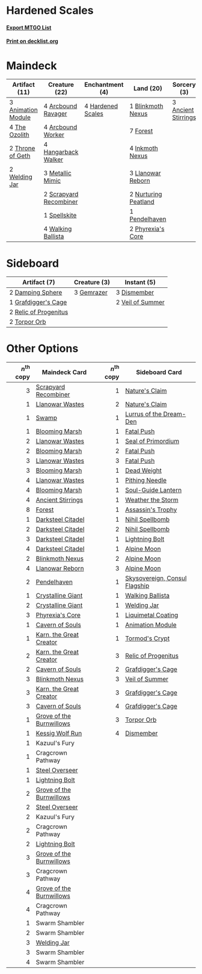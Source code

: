 # Hardened Scales

#### [Export MTGO List](../collection/Hardened%20Scales/Hardened%20Scales.txt)
#### [Print on decklist.org](http://decklist.org/?deckmain=3%09Ancient%20Stirrings%0A3%09Animation%20Module%0A4%09Arcbound%20Ravager%0A4%09Arcbound%20Worker%0A1%09Blinkmoth%20Nexus%0A7%09Forest%0A4%09Hangarback%20Walker%0A4%09Hardened%20Scales%0A4%09Inkmoth%20Nexus%0A3%09Llanowar%20Reborn%0A3%09Metallic%20Mimic%0A2%09Nurturing%20Peatland%0A1%09Pendelhaven%0A2%09Phyrexia's%20Core%0A2%09Scrapyard%20Recombiner%0A1%09Spellskite%0A4%09The%20Ozolith%0A2%09Throne%20of%20Geth%0A4%09Walking%20Ballista%0A2%09Welding%20Jar&deckside=2%09Damping%20Sphere%0A3%09Dismember%0A3%09Gemrazer%0A1%09Grafdigger's%20Cage%0A2%09Relic%20of%20Progenitus%0A2%09Torpor%20Orb%0A2%09Veil%20of%20Summer)
# Maindeck

|                                        Artifact (11)                                        |                                          Creature (22)                                          |                                      Enchantment (4)                                       |                                           Land (20)                                           |                                         Sorcery (3)                                          |
|---------------------------------------------------------------------------------------------|-------------------------------------------------------------------------------------------------|--------------------------------------------------------------------------------------------|-----------------------------------------------------------------------------------------------|----------------------------------------------------------------------------------------------|
|3 [Animation Module](http://gatherer.wizards.com/Pages/Card/Details.aspx?multiverseid=417767)|4 [Arcbound Ravager](http://gatherer.wizards.com/Pages/Card/Details.aspx?multiverseid=50943)     |4 [Hardened Scales](http://gatherer.wizards.com/Pages/Card/Details.aspx?multiverseid=420769)|1 [Blinkmoth Nexus](http://gatherer.wizards.com/Pages/Card/Details.aspx?multiverseid=39439)    |3 [Ancient Stirrings](http://gatherer.wizards.com/Pages/Card/Details.aspx?multiverseid=442148)|
|4 [The Ozolith](http://gatherer.wizards.com/Pages/Card/Details.aspx?multiverseid=479757)     |4 [Arcbound Worker](http://gatherer.wizards.com/Pages/Card/Details.aspx?multiverseid=222733)     |                                                                                            |7 [Forest](http://gatherer.wizards.com/Pages/Card/Details.aspx?multiverseid=439860)            |                                                                                              |
|2 [Throne of Geth](http://gatherer.wizards.com/Pages/Card/Details.aspx?multiverseid=202675)  |4 [Hangarback Walker](http://gatherer.wizards.com/Pages/Card/Details.aspx?multiverseid=420600)   |                                                                                            |4 [Inkmoth Nexus](http://gatherer.wizards.com/Pages/Card/Details.aspx?multiverseid=213731)     |                                                                                              |
|2 [Welding Jar](http://gatherer.wizards.com/Pages/Card/Details.aspx?multiverseid=48328)      |3 [Metallic Mimic](http://gatherer.wizards.com/Pages/Card/Details.aspx?multiverseid=423831)      |                                                                                            |3 [Llanowar Reborn](http://gatherer.wizards.com/Pages/Card/Details.aspx?multiverseid=220496)   |                                                                                              |
|                                                                                             |2 [Scrapyard Recombiner](http://gatherer.wizards.com/Pages/Card/Details.aspx?multiverseid=464176)|                                                                                            |2 [Nurturing Peatland](http://gatherer.wizards.com/Pages/Card/Details.aspx?multiverseid=464192)|                                                                                              |
|                                                                                             |1 [Spellskite](http://gatherer.wizards.com/Pages/Card/Details.aspx?multiverseid=397743)          |                                                                                            |1 [Pendelhaven](http://gatherer.wizards.com/Pages/Card/Details.aspx?multiverseid=442233)       |                                                                                              |
|                                                                                             |4 [Walking Ballista](http://gatherer.wizards.com/Pages/Card/Details.aspx?multiverseid=423848)    |                                                                                            |2 [Phyrexia's Core](http://gatherer.wizards.com/Pages/Card/Details.aspx?multiverseid=389629)   |                                                                                              |


# Sideboard

|                                          Artifact (7)                                          |                                    Creature (3)                                     |                                        Instant (5)                                        |
|------------------------------------------------------------------------------------------------|-------------------------------------------------------------------------------------|-------------------------------------------------------------------------------------------|
|2 [Damping Sphere](http://gatherer.wizards.com/Pages/Card/Details.aspx?multiverseid=443101)     |3 [Gemrazer](http://gatherer.wizards.com/Pages/Card/Details.aspx?multiverseid=479675)|3 [Dismember](http://gatherer.wizards.com/Pages/Card/Details.aspx?multiverseid=382182)     |
|1 [Grafdigger's Cage](http://gatherer.wizards.com/Pages/Card/Details.aspx?multiverseid=278452)  |                                                                                     |2 [Veil of Summer](http://gatherer.wizards.com/Pages/Card/Details.aspx?multiverseid=466952)|
|2 [Relic of Progenitus](http://gatherer.wizards.com/Pages/Card/Details.aspx?multiverseid=174824)|                                                                                     |                                                                                           |
|2 [Torpor Orb](http://gatherer.wizards.com/Pages/Card/Details.aspx?multiverseid=233069)         |                                                                                     |                                                                                           |


# Other Options

|*n*<sup>th</sup> copy|                                           Maindeck Card                                           |*n*<sup>th</sup> copy|                                             Sideboard Card                                             |
|--------------------:|---------------------------------------------------------------------------------------------------|--------------------:|--------------------------------------------------------------------------------------------------------|
|                    3|[Scrapyard Recombiner](http://gatherer.wizards.com/Pages/Card/Details.aspx?multiverseid=464176)    |                    1|[Nature's Claim](http://gatherer.wizards.com/Pages/Card/Details.aspx?multiverseid=382316)               |
|                    1|[Llanowar Wastes](http://gatherer.wizards.com/Pages/Card/Details.aspx?multiverseid=129627)         |                    2|[Nature's Claim](http://gatherer.wizards.com/Pages/Card/Details.aspx?multiverseid=382316)               |
|                    1|[Swamp](http://gatherer.wizards.com/Pages/Card/Details.aspx?multiverseid=439858)                   |                    1|[Lurrus of the Dream-Den](http://gatherer.wizards.com/Pages/Card/Details.aspx?multiverseid=479746)      |
|                    1|[Blooming Marsh](http://gatherer.wizards.com/Pages/Card/Details.aspx?multiverseid=417816)          |                    1|[Fatal Push](http://gatherer.wizards.com/Pages/Card/Details.aspx?multiverseid=423724)                   |
|                    2|[Llanowar Wastes](http://gatherer.wizards.com/Pages/Card/Details.aspx?multiverseid=129627)         |                    1|[Seal of Primordium](http://gatherer.wizards.com/Pages/Card/Details.aspx?multiverseid=425960)           |
|                    2|[Blooming Marsh](http://gatherer.wizards.com/Pages/Card/Details.aspx?multiverseid=417816)          |                    2|[Fatal Push](http://gatherer.wizards.com/Pages/Card/Details.aspx?multiverseid=423724)                   |
|                    3|[Llanowar Wastes](http://gatherer.wizards.com/Pages/Card/Details.aspx?multiverseid=129627)         |                    3|[Fatal Push](http://gatherer.wizards.com/Pages/Card/Details.aspx?multiverseid=423724)                   |
|                    3|[Blooming Marsh](http://gatherer.wizards.com/Pages/Card/Details.aspx?multiverseid=417816)          |                    1|[Dead Weight](http://gatherer.wizards.com/Pages/Card/Details.aspx?multiverseid=452817)                  |
|                    4|[Llanowar Wastes](http://gatherer.wizards.com/Pages/Card/Details.aspx?multiverseid=129627)         |                    1|[Pithing Needle](http://gatherer.wizards.com/Pages/Card/Details.aspx?multiverseid=129526)               |
|                    4|[Blooming Marsh](http://gatherer.wizards.com/Pages/Card/Details.aspx?multiverseid=417816)          |                    1|[Soul-Guide Lantern](http://gatherer.wizards.com/Pages/Card/Details.aspx?multiverseid=476488)           |
|                    4|[Ancient Stirrings](http://gatherer.wizards.com/Pages/Card/Details.aspx?multiverseid=442148)       |                    1|[Weather the Storm](http://gatherer.wizards.com/Pages/Card/Details.aspx?multiverseid=464140)            |
|                    8|[Forest](http://gatherer.wizards.com/Pages/Card/Details.aspx?multiverseid=439860)                  |                    1|[Assassin's Trophy](http://gatherer.wizards.com/Pages/Card/Details.aspx?multiverseid=452902)            |
|                    1|[Darksteel Citadel](http://gatherer.wizards.com/Pages/Card/Details.aspx?multiverseid=389479)       |                    1|[Nihil Spellbomb](http://gatherer.wizards.com/Pages/Card/Details.aspx?multiverseid=442215)              |
|                    2|[Darksteel Citadel](http://gatherer.wizards.com/Pages/Card/Details.aspx?multiverseid=389479)       |                    2|[Nihil Spellbomb](http://gatherer.wizards.com/Pages/Card/Details.aspx?multiverseid=442215)              |
|                    3|[Darksteel Citadel](http://gatherer.wizards.com/Pages/Card/Details.aspx?multiverseid=389479)       |                    1|[Lightning Bolt](http://gatherer.wizards.com/Pages/Card/Details.aspx?multiverseid=806)                  |
|                    4|[Darksteel Citadel](http://gatherer.wizards.com/Pages/Card/Details.aspx?multiverseid=389479)       |                    1|[Alpine Moon](http://gatherer.wizards.com/Pages/Card/Details.aspx?multiverseid=447264)                  |
|                    2|[Blinkmoth Nexus](http://gatherer.wizards.com/Pages/Card/Details.aspx?multiverseid=39439)          |                    2|[Alpine Moon](http://gatherer.wizards.com/Pages/Card/Details.aspx?multiverseid=447264)                  |
|                    4|[Llanowar Reborn](http://gatherer.wizards.com/Pages/Card/Details.aspx?multiverseid=220496)         |                    3|[Alpine Moon](http://gatherer.wizards.com/Pages/Card/Details.aspx?multiverseid=447264)                  |
|                    2|[Pendelhaven](http://gatherer.wizards.com/Pages/Card/Details.aspx?multiverseid=442233)             |                    1|[Skysovereign, Consul Flagship](http://gatherer.wizards.com/Pages/Card/Details.aspx?multiverseid=417807)|
|                    1|[Crystalline Giant](http://gatherer.wizards.com/Pages/Card/Details.aspx?multiverseid=479754)       |                    1|[Walking Ballista](http://gatherer.wizards.com/Pages/Card/Details.aspx?multiverseid=423848)             |
|                    2|[Crystalline Giant](http://gatherer.wizards.com/Pages/Card/Details.aspx?multiverseid=479754)       |                    1|[Welding Jar](http://gatherer.wizards.com/Pages/Card/Details.aspx?multiverseid=48328)                   |
|                    3|[Phyrexia's Core](http://gatherer.wizards.com/Pages/Card/Details.aspx?multiverseid=389629)         |                    1|[Liquimetal Coating](http://gatherer.wizards.com/Pages/Card/Details.aspx?multiverseid=389578)           |
|                    1|[Cavern of Souls](http://gatherer.wizards.com/Pages/Card/Details.aspx?multiverseid=278058)         |                    1|[Animation Module](http://gatherer.wizards.com/Pages/Card/Details.aspx?multiverseid=417767)             |
|                    1|[Karn, the Great Creator](http://gatherer.wizards.com/Pages/Card/Details.aspx?multiverseid=460928) |                    1|[Tormod's Crypt](http://gatherer.wizards.com/Pages/Card/Details.aspx?multiverseid=389723)               |
|                    2|[Karn, the Great Creator](http://gatherer.wizards.com/Pages/Card/Details.aspx?multiverseid=460928) |                    3|[Relic of Progenitus](http://gatherer.wizards.com/Pages/Card/Details.aspx?multiverseid=174824)          |
|                    2|[Cavern of Souls](http://gatherer.wizards.com/Pages/Card/Details.aspx?multiverseid=278058)         |                    2|[Grafdigger's Cage](http://gatherer.wizards.com/Pages/Card/Details.aspx?multiverseid=278452)            |
|                    3|[Blinkmoth Nexus](http://gatherer.wizards.com/Pages/Card/Details.aspx?multiverseid=39439)          |                    3|[Veil of Summer](http://gatherer.wizards.com/Pages/Card/Details.aspx?multiverseid=466952)               |
|                    3|[Karn, the Great Creator](http://gatherer.wizards.com/Pages/Card/Details.aspx?multiverseid=460928) |                    3|[Grafdigger's Cage](http://gatherer.wizards.com/Pages/Card/Details.aspx?multiverseid=278452)            |
|                    3|[Cavern of Souls](http://gatherer.wizards.com/Pages/Card/Details.aspx?multiverseid=278058)         |                    4|[Grafdigger's Cage](http://gatherer.wizards.com/Pages/Card/Details.aspx?multiverseid=278452)            |
|                    1|[Grove of the Burnwillows](http://gatherer.wizards.com/Pages/Card/Details.aspx?multiverseid=130595)|                    3|[Torpor Orb](http://gatherer.wizards.com/Pages/Card/Details.aspx?multiverseid=233069)                   |
|                    1|[Kessig Wolf Run](http://gatherer.wizards.com/Pages/Card/Details.aspx?multiverseid=233256)         |                    4|[Dismember](http://gatherer.wizards.com/Pages/Card/Details.aspx?multiverseid=382182)                    |
|                    1|Kazuul's Fury                                                                                      |                     |                                                                                                        |
|                    1|Cragcrown Pathway                                                                                  |                     |                                                                                                        |
|                    1|[Steel Overseer](http://gatherer.wizards.com/Pages/Card/Details.aspx?multiverseid=222714)          |                     |                                                                                                        |
|                    1|[Lightning Bolt](http://gatherer.wizards.com/Pages/Card/Details.aspx?multiverseid=806)             |                     |                                                                                                        |
|                    2|[Grove of the Burnwillows](http://gatherer.wizards.com/Pages/Card/Details.aspx?multiverseid=130595)|                     |                                                                                                        |
|                    2|[Steel Overseer](http://gatherer.wizards.com/Pages/Card/Details.aspx?multiverseid=222714)          |                     |                                                                                                        |
|                    2|Kazuul's Fury                                                                                      |                     |                                                                                                        |
|                    2|Cragcrown Pathway                                                                                  |                     |                                                                                                        |
|                    2|[Lightning Bolt](http://gatherer.wizards.com/Pages/Card/Details.aspx?multiverseid=806)             |                     |                                                                                                        |
|                    3|[Grove of the Burnwillows](http://gatherer.wizards.com/Pages/Card/Details.aspx?multiverseid=130595)|                     |                                                                                                        |
|                    3|Cragcrown Pathway                                                                                  |                     |                                                                                                        |
|                    4|[Grove of the Burnwillows](http://gatherer.wizards.com/Pages/Card/Details.aspx?multiverseid=130595)|                     |                                                                                                        |
|                    4|Cragcrown Pathway                                                                                  |                     |                                                                                                        |
|                    1|Swarm Shambler                                                                                     |                     |                                                                                                        |
|                    2|Swarm Shambler                                                                                     |                     |                                                                                                        |
|                    3|[Welding Jar](http://gatherer.wizards.com/Pages/Card/Details.aspx?multiverseid=48328)              |                     |                                                                                                        |
|                    3|Swarm Shambler                                                                                     |                     |                                                                                                        |
|                    4|Swarm Shambler                                                                                     |                     |                                                                                                        |


